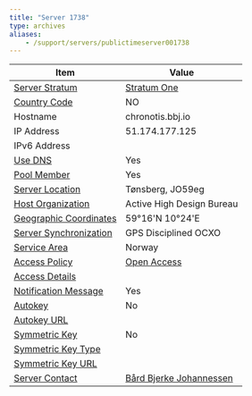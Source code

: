 ```yaml
---
title: "Server 1738"
type: archives
aliases:
    - /support/servers/publictimeserver001738
---
```


| Item | Value |
| ----- | ----- |
| [Server Stratum](/support/servers/serverstratum) | [Stratum One](/support/servers/stratumonetimeservers) |
| [Country Code](/support/servers/countrycode) | NO |
| Hostname |  chronotis.bbj.io |
| IP Address |  51.174.177.125 |
| IPv6 Address | |
| [Use DNS](/support/servers/usedns) | Yes |
| [Pool Member](/support/servers/poolmember) | Yes |
| [Server Location](/support/servers/serverlocation) | Tønsberg, JO59eg |
| [Host Organization](/support/servers/hostorganization) |  Active High Design Bureau |
| [ Geographic Coordinates](/support/servers/geographiccoordinates) |  59°16'N 10°24'E |
| [Server Synchronization](/support/servers/serversynchronization) |  GPS Disciplined OCXO  |
| [Service Area](/support/servers/servicearea) | Norway |
| [Access Policy](/support/servers/accesspolicy) | [Open Access](/support/servers/openaccess) |
| [Access Details](/support/servers/accessdetails) |  |
| [Notification Message](/support/servers/notificationmessage) | Yes |
| [Autokey](/support/servers/autokey) | No |
| [Autokey URL](/support/servers/autokeyurl) | |
| [Symmetric Key](/support/servers/symmetrickey) | No |
| [Symmetric Key Type](/support/servers/symmetrickeytype) | |
| [Symmetric Key URL](/support/servers/symmetrickeyurl) | |
| [Server Contact](/support/servers/servercontact) | [Bård Bjerke Johannessen](mailto:bbj@bbj.io) |
